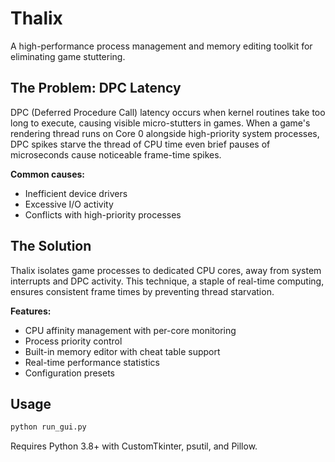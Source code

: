 # Thalix

A high-performance process management and memory editing toolkit for eliminating game stuttering.

## The Problem: DPC Latency

DPC (Deferred Procedure Call) latency occurs when kernel routines take too long to execute, causing visible micro-stutters in games. When a game's rendering thread runs on Core 0 alongside high-priority system processes, DPC spikes starve the thread of CPU time even brief pauses of microseconds cause noticeable frame-time spikes.

**Common causes:**
- Inefficient device drivers
- Excessive I/O activity  
- Conflicts with high-priority processes

## The Solution

Thalix isolates game processes to dedicated CPU cores, away from system interrupts and DPC activity. This technique, a staple of real-time computing, ensures consistent frame times by preventing thread starvation.

**Features:**
- CPU affinity management with per-core monitoring
- Process priority control
- Built-in memory editor with cheat table support
- Real-time performance statistics
- Configuration presets

## Usage

```bash
python run_gui.py
```

Requires Python 3.8+ with CustomTkinter, psutil, and Pillow.
